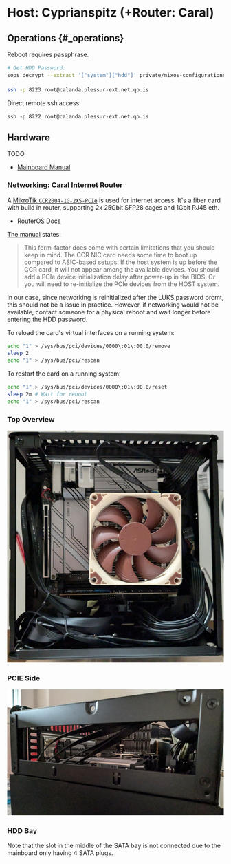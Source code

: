 # Host: Cyprianspitz (+Router: Caral)

## Operations {#_operations}

Reboot requires passphrase.

``` bash
# Get HDD Password:
sops decrypt --extract '["system"]["hdd"]' private/nixos-configurations/cyprianspitz/secrets.sops.yaml

ssh -p 8223 root@calanda.plessur-ext.net.qo.is
```


Direct remote ssh access:

```
ssh -p 8222 root@calanda.plessur-ext.net.qo.is
```

## Hardware

TODO

- [Mainboard Manual](docs/z790m-itx-wifi.pdf)


### Networking: Caral Internet Router

A [MikroTik `CCR2004-1G-2XS-PCIe`](https://mikrotik.com/product/ccr2004_1g_2xs_pcie#fndtn-downloads) is used for internet access.
It's a fiber card with build in router, supporting 2x 25Gbit SFP28 cages and 1Gbit RJ45 eth.

- [RouterOS Docs](https://help.mikrotik.com/docs/spaces/ROS/pages/328059/RouterOS)

[The manual](docs/CCR2004-1G-2XS-PCIe_241138.pdf) states:

> This form-factor does come with certain limitations that you should keep in mind.
> The CCR NIC card needs some time to boot up compared to ASIC-based setups.
> If the host system is up before the CCR card, it will not appear among the available devices.
> You should add a PCIe device initialization delay after power-up in the BIOS.
> Or you will need to re-initialize the PCIe devices from the HOST system.

In our case, since networking is reinitialized after the LUKS password promt, this should not be a issue in practice. However, if networking would not be available, contact someone for a physical reboot and wait longer before entering the HDD password.

To reload the card's virtual interfaces on a running system:

```bash
echo "1" > /sys/bus/pci/devices/0000\:01\:00.0/remove
sleep 2
echo "1" > /sys/bus/pci/rescan
```

To restart the card on a running system:

```bash
echo "1" > /sys/bus/pci/devices/0000\:01\:00.0/reset
sleep 2m # Wait for reboot
echo "1" > /sys/bus/pci/rescan
```

### Top Overview

![](docs/top-view.jpg)

### PCIE Side

![](docs/pcie-side.jpg)

### HDD Bay

Note that the slot in the middle of the SATA bay is not connected due to the mainboard only having 4 SATA plugs.

